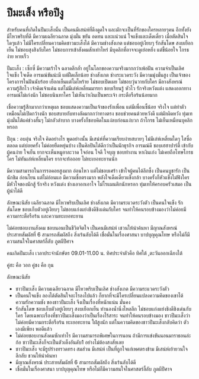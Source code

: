 # ปีมะเส็ง หรือปีงู

สำหรับคนที่เกิดในปีมะเส็งนั้น เป็นคนมีเสน่ห์ที่ดึงดูดใจ และมักจะเป็นที่รักของใครหลายๆคน อีกทั้งยังมีไหวพริบที่ดี มีความเฉลียวฉลาด มุ่งมั่น ขยัน อดทน และแน่วแน่ ใจแข็งและเด็ดเดี่ยว 
เมื่อตัดสินใจใดๆแล้ว ไม่มีใครเปลี่ยนความคิดชาวมะเส็งได้ มีความช่างสังเกต แต่ชอบอยู่เงียบๆ รักสันโดษ สงบเยือกเย็น ไม่ชอบสุงสิงกับใคร ไม่ชอบการเข้าสังคมสักเท่าไหร่ มีบุคลิกที่อาจจะดูเย่อหยิ่ง แต่ขี้น้อยใจ โกรธง่าย หายเร็ว 

ปีมะเส็ง : เซ็กซี่ มีความเร้าใจ ฉลาดลึกล้ำ อยู่ในโลกของความจริงมากกว่าเพ้อฝัน ความจำเป็นเลิศ ใจแข็ง ใจเด็ด อารมณ์ขันน่ะมี แต่ฝืดเล็กน้อย ช่างสังเกต ช่างระแวดระวัง 
มีความมุ่งมั่นสูง เป็นเจ้าของโครงการในฝันนับร้อย เยือกเย็นแต่โมโหร้าย ไม่ชอบเปิดเผย ไม่ชอบวุ่นวายกับใคร มีลางสังหรณ์ ความรู้สึกไว เจ้าคิดเจ้าแค้น แต่ไม่มีเล่ห์เหลี่ยมมารยา 
ชอบเรียนรู้ หัวไว รักจริงหวังแต่ง แสดงออกทางอารมณ์ไม่เก่งนัก ไม่ชอบนินทาใคร ไม่เห็นว่าเงินเป็นพระเจ้า กระตือรือร้นน้อยมาก

เชื่อความรู้สึกมากกว่าเหตุผล ชอบแสดงความเป็นเจ้าของรักเพื่อน แต่มีเพื่อนซี้น้อย จริงใจ แต่ทำตัวเหมือนไม่เปิดกว้างนัก ชอบสบายกับทางลัดมากกว่าทางตรง ชอบช่วยคนด้วยหวังดี 
แต่มักผิดหวัง ทุ่มเทมุ่งมั่นได้แค่ช่วงสั้นๆ ไม่กลัวลำบาก บางครั้งก็ชอบคิดในแง่ลบก่อนแง่บวก ถ้าโกรธ ไม่เย็นเหมือนบุคลิกหรอก 

ปีกุน : อบอุ่น จริงใจ คิดอย่างไร พูดอย่างนั้น มีเสน่ห์ที่ความเรียบง่ายสบายๆ ไม่มีเล่ห์เหลี่ยมใดๆ ใสซื่อตลอด แต่บ่อยครั้ง ไม่ค่อยยืดหยุ่นบ้าง เป็นศิลปินได้ดีกว่าเป็นนักธุรกิจ อารมณ์ดี 
ชอบเฮฮาปาร์ตี้ เข้ากับผู้คนง่าย ใจเย็น ยากจะเห็นหมูอาละวาด ใจอ่อน ใจดี ใจบุญ ชอบทำงาน หาเงินเก่ง ไม่เคยถือโทษโกรธใคร ไม่ทันเล่ห์เหลี่ยมใคร ยากจะท้อถอย ไม่ทะเยอทะยานนัก

มีความสามารถในการรอคอยสูงมาก อ่อนไหว แต่ไม่ชอบเศร้า เข้าใจผู้คนได้ลึกซึ้ง เป็นคนบูชารัก เป็นนักชิม อ่อนโยน แต่ไม่อ่อนแอ มีความซื่อตรงมาก พลังใจเด็ดเดี่ยวแข็งกล้า 
บางครั้งก็หัวแข็งไม่ฟังใคร มีหัวใจของนักสู้ รักจริง หวังแต่ง ช่างเอาอกเอาใจ ไม่โรแมนติกนักหรอก ทุ่มเทให้ครอบครัวเสมอ เป็นผู้นำได้ดี

ลักษณะนิสัย
เฉลียวฉลาด มีไหวพริบเป็นเลิศ ช่างสังเกต มีความระแวดระวังตัว เป็นคนใจแข็ง รักสันโดษ ชอบเก็บตัวอยู่เงียบๆ ไม่ชอบแก่งแย่งชิงดีชิงเด่นกับใคร จนทำให้คนรอบข้างมองว่าไม่ค่อยมีความกระตือรือร้น และความทะเยอทะยาน

ไม่ค่อยชอบงานสังคม ชอบนอนเป็นชีวิตจิตใจ เป็นคนมีเสน่ห์ เชวนให้น่าค้นหา มีญาณสังหรณ์ ประสาทสัมผัสที่ 6 สามารถสัมผัสถึง สิ่งเร้นลับได้ดี เชื่อมั่นในเรื่องศาสนา บาปบุญคุณโทษ หรือไม่ก็มีความสนใจในศาสตร์ลี้ลับ ภูตผีปีศาจ

คนเกิดปีมะเส็ง  เวลาประจำนักษัตร 09.01-11.00 น.  ทิศประจำตัวคือ ทิศใต้ ,ตะวันออกเฉียงใต้

คู่ฮะ คือ  วอก       คู่ชง คือ  กุน

ลักษณะนิสัย

- ชาวปีมะเส็ง มีความเฉลียวฉลาด มีไหวพริบเป็นเลิศ ช่างสังเกต มีความระแวดระวังตัว
- เป็นคนใจแข็ง ลองได้ตัดสินใจอะไรลงไปแล้ว ก็ยากที่จะมีใครเปลี่ยนแปลงความคิดของเขาได้ ความรักความชัง ของชาวปีมะเส็ง จึงเป็นเรื่องที่หนักแน่น มั่นคง
- รักสันโดษ ชอบเก็บตัวอยู่เงียบๆ สงบเยือกเย็น ทำนองน้ำนิ่งไหลลึก ไม่ชอบแก่งแย่งชิงดีชิงเด่นกับใคร โดยเฉพาะเรื่องที่ชาวปีมะเส็งมองว่าเป็นเรื่องไร้สาระ จนทำให้คนรอบข้างมอง 
ชาวปีมะเส็งว่าไม่ค่อยมีความกระตือรือร้น ทะเยอทะยาน ใฝ่สูงนัก แต่ในความคิดของชาวปีมะเส็งกลับคิดว่า ตัวเองมีเพียง พอดีแล้ว
- ไม่ค่อยชอบงานสังคมซักเท่าไร มีความสามารถพิเศษในการนอน ถ้ามีการแข่งขันนอนมาราธอนล่ะก้อ ชาวปีมะเส็งก็จะเป็นตัวเต็งอันดับ1 อย่างไม่ต้องสงสัยเลย
- ชาวปีมะเส็ง จะมีรูปร่างทรวดทรง สมส่วน มีเสน่ห์ เป็นที่ถูกใจแก่เพศตรงข้าม มีเสน่ห์เย้ายวนใจ ลึกลับ ชวนให้น่าค้นหา
- มีญาณสังหรณ์ ประสาทสัมผัสที่ 6  สามารถสัมผัสถึง สิ่งเร้นลับได้ดี
- เชื่อมั่นในเรื่องศาสนา บาปบุญคุณโทษ หรือไม่ก็มีความสนใจในศาสตร์ลี้ลับ ภูตผีปีศาจ
